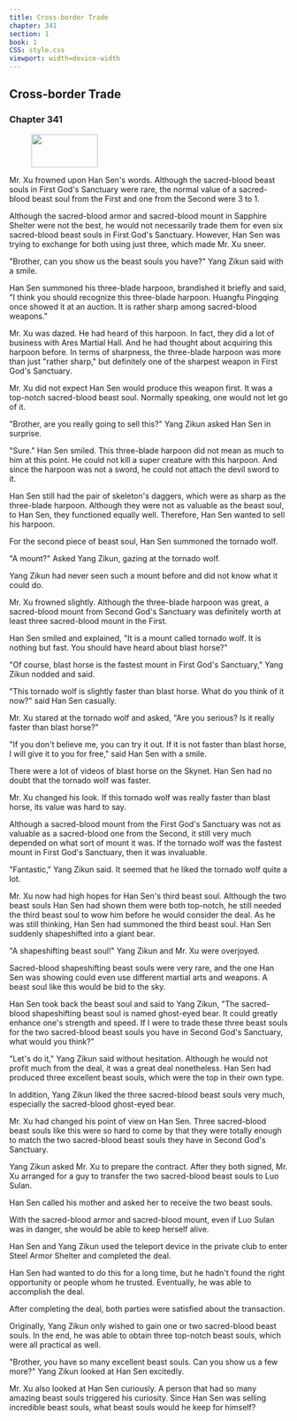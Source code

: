 ```yaml
---
title: Cross-border Trade
chapter: 341
section: 1
book: 1
CSS: style.css
viewport: width=device-width
---
```


## Cross-border Trade

### Chapter 341

<figure>
	<img src="../Images/gem.gif" alt="" id="gem" width="120" height="60" />
</figure>

Mr. Xu frowned upon Han Sen's words. Although the sacred-blood beast souls in First God's Sanctuary were rare, the normal value of a sacred-blood beast soul from the First and one from the Second were 3 to 1.

Although the sacred-blood armor and sacred-blood mount in Sapphire Shelter were not the best, he would not necessarily trade them for even six sacred-blood beast souls in First God's Sanctuary. However, Han Sen was trying to exchange for both using just three, which made Mr. Xu sneer.

"Brother, can you show us the beast souls you have?" Yang Zikun said with a smile.

Han Sen summoned his three-blade harpoon, brandished it briefly and said, "I think you should recognize this three-blade harpoon. Huangfu Pingqing once showed it at an auction. It is rather sharp among sacred-blood weapons."

Mr. Xu was dazed. He had heard of this harpoon. In fact, they did a lot of business with Ares Martial Hall. And he had thought about acquiring this harpoon before. In terms of sharpness, the three-blade harpoon was more than just "rather sharp," but definitely one of the sharpest weapon in First God's Sanctuary.

Mr. Xu did not expect Han Sen would produce this weapon first. It was a top-notch sacred-blood beast soul. Normally speaking, one would not let go of it.

"Brother, are you really going to sell this?" Yang Zikun asked Han Sen in surprise.

"Sure." Han Sen smiled. This three-blade harpoon did not mean as much to him at this point. He could not kill a super creature with this harpoon. And since the harpoon was not a sword, he could not attach the devil sword to it.

Han Sen still had the pair of skeleton's daggers, which were as sharp as the three-blade harpoon. Although they were not as valuable as the beast soul, to Han Sen, they functioned equally well. Therefore, Han Sen wanted to sell his harpoon.

For the second piece of beast soul, Han Sen summoned the tornado wolf.

"A mount?" Asked Yang Zikun, gazing at the tornado wolf.

Yang Zikun had never seen such a mount before and did not know what it could do.

Mr. Xu frowned slightly. Although the three-blade harpoon was great, a sacred-blood mount from Second God's Sanctuary was definitely worth at least three sacred-blood mount in the First.

Han Sen smiled and explained, "It is a mount called tornado wolf. It is nothing but fast. You should have heard about blast horse?"

"Of course, blast horse is the fastest mount in First God's Sanctuary," Yang Zikun nodded and said.

"This tornado wolf is slightly faster than blast horse. What do you think of it now?" said Han Sen casually.

Mr. Xu stared at the tornado wolf and asked, "Are you serious? Is it really faster than blast horse?"

"If you don't believe me, you can try it out. If it is not faster than blast horse, I will give it to you for free," said Han Sen with a smile.

There were a lot of videos of blast horse on the Skynet. Han Sen had no doubt that the tornado wolf was faster.

Mr. Xu changed his look. If this tornado wolf was really faster than blast horse, its value was hard to say.

Although a sacred-blood mount from the First God's Sanctuary was not as valuable as a sacred-blood one from the Second, it still very much depended on what sort of mount it was. If the tornado wolf was the fastest mount in First God's Sanctuary, then it was invaluable.

"Fantastic," Yang Zikun said. It seemed that he liked the tornado wolf quite a lot.

Mr. Xu now had high hopes for Han Sen's third beast soul. Although the two beast souls Han Sen had shown them were both top-notch, he still needed the third beast soul to wow him before he would consider the deal. As he was still thinking, Han Sen had summoned the third beast soul. Han Sen suddenly shapeshifted into a giant bear.

"A shapeshifting beast soul!" Yang Zikun and Mr. Xu were overjoyed.

Sacred-blood shapeshifting beast souls were very rare, and the one Han Sen was showing could even use different martial arts and weapons. A beast soul like this would be bid to the sky.

Han Sen took back the beast soul and said to Yang Zikun, "The sacred-blood shapeshifting beast soul is named ghost-eyed bear. It could greatly enhance one's strength and speed. If I were to trade these three beast souls for the two sacred-blood beast souls you have in Second God's Sanctuary, what would you think?"

"Let's do it," Yang Zikun said without hesitation. Although he would not profit much from the deal, it was a great deal nonetheless. Han Sen had produced three excellent beast souls, which were the top in their own type.

In addition, Yang Zikun liked the three sacred-blood beast souls very much, especially the sacred-blood ghost-eyed bear.

Mr. Xu had changed his point of view on Han Sen. Three sacred-blood beast souls like this were so hard to come by that they were totally enough to match the two sacred-blood beast souls they have in Second God's Sanctuary.

Yang Zikun asked Mr. Xu to prepare the contract. After they both signed, Mr. Xu arranged for a guy to transfer the two sacred-blood beast souls to Luo Sulan.

Han Sen called his mother and asked her to receive the two beast souls.

With the sacred-blood armor and sacred-blood mount, even if Luo Sulan was in danger, she would be able to keep herself alive.

Han Sen and Yang Zikun used the teleport device in the private club to enter Steel Armor Shelter and completed the deal.

Han Sen had wanted to do this for a long time, but he hadn't found the right opportunity or people whom he trusted. Eventually, he was able to accomplish the deal.

After completing the deal, both parties were satisfied about the transaction.

Originally, Yang Zikun only wished to gain one or two sacred-blood beast souls. In the end, he was able to obtain three top-notch beast souls, which were all practical as well.

"Brother, you have so many excellent beast souls. Can you show us a few more?" Yang Zikun looked at Han Sen excitedly.

Mr. Xu also looked at Han Sen curiously. A person that had so many amazing beast souls triggered his curiosity. Since Han Sen was selling incredible beast souls, what beast souls would he keep for himself?